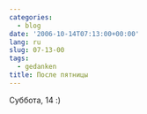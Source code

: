 ```yaml
---
categories:
  - blog
date: '2006-10-14T07:13:00+00:00'
lang: ru
slug: 07-13-00
tags:
  - gedanken
title: После пятницы
---
```




Суббота, 14 :)